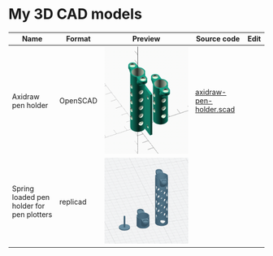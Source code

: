 # My 3D CAD models

| Name                                      | Format   | Preview                                                                | Source code                                                              | Edit |
| ----------------------------------------- | -------- | ---------------------------------------------------------------------- | ------------------------------------------------------------------------ | ---- |
| Axidraw pen holder                        | OpenSCAD | ![](./axidraw-pen-holder/preview.png)                                  | [axidraw-pen-holder.scad](./axidraw-pen-holder/pigma-micron-holder.scad) |
| Spring loaded pen holder for pen plotters | replicad | ![spring-loaded-pen-holder.js](./spring-loaded-pen-holder/preview.png) | [](./spring-loaded-pen-holder/spring-loaded-pen-holder.js)               |      |
